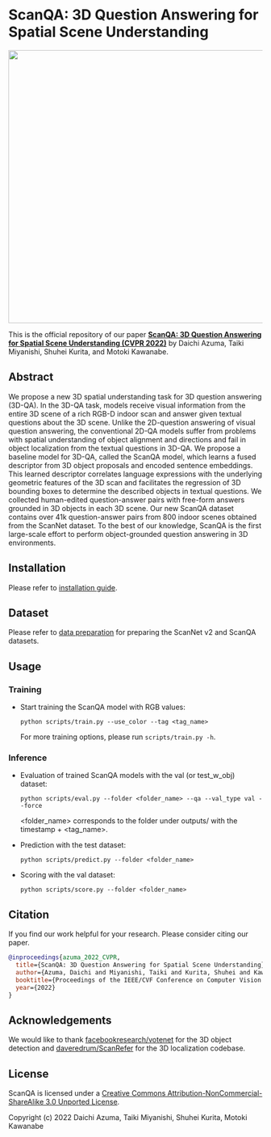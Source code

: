 # ScanQA: 3D Question Answering for Spatial Scene Understanding

<p align="center"><img width="540" src="./docs/overview.png"></p>

This is the official repository of our paper [**ScanQA: 3D Question Answering for Spatial Scene Understanding (CVPR 2022)**](https://arxiv.org/abs/2112.10482) by Daichi Azuma, Taiki Miyanishi, Shuhei Kurita, and Motoki Kawanabe.
## Abstract
We propose a new 3D spatial understanding task for 3D question answering (3D-QA). In the 3D-QA task, models receive visual information from the entire 3D scene of a rich RGB-D indoor scan and answer given textual questions about the 3D scene.
Unlike the 2D-question answering of visual question answering, the conventional 2D-QA models suffer from problems with spatial understanding of object alignment and directions and fail in object localization from the textual questions in 3D-QA. We propose a baseline model for 3D-QA, called the ScanQA model, which learns a fused descriptor from 3D object proposals and encoded sentence embeddings. This learned descriptor correlates language expressions with the underlying geometric features of the 3D scan and facilitates the regression of 3D bounding boxes to determine the described objects in textual questions. We collected human-edited question-answer pairs with free-form answers grounded in 3D objects in each 3D scene. Our new ScanQA dataset contains over 41k question-answer pairs from 800 indoor scenes obtained from the ScanNet dataset. To the best of our knowledge, ScanQA is the first large-scale effort to perform object-grounded question answering in 3D environments.

## Installation

Please refer to [installation guide](docs/installation.md).

## Dataset

Please refer to [data preparation](docs/dataset.md) for preparing the ScanNet v2 and ScanQA datasets.
## Usage

### Training
- Start training the ScanQA model with RGB values:

  ```shell
  python scripts/train.py --use_color --tag <tag_name>
  ```

  For more training options, please run `scripts/train.py -h`.

### Inference
- Evaluation of trained ScanQA models with the val (or test_w_obj) dataset:

  ```shell
  python scripts/eval.py --folder <folder_name> --qa --val_type val --force
  ```

  <folder_name> corresponds to the folder under outputs/ with the timestamp + <tag_name>.

- Prediction with the test dataset:

  ```shell
  python scripts/predict.py --folder <folder_name>
  ```

- Scoring with the val dataset:

  ```shell
  python scripts/score.py --folder <folder_name>
  ```

## Citation
If you find our work helpful for your research. Please consider citing our paper.
```bibtex
@inproceedings{azuma_2022_CVPR,
  title={ScanQA: 3D Question Answering for Spatial Scene Understanding},
  author={Azuma, Daichi and Miyanishi, Taiki and Kurita, Shuhei and Kawanabe, Motoki},
  booktitle={Proceedings of the IEEE/CVF Conference on Computer Vision and Pattern Recognition (CVPR)},
  year={2022}
}
```

## Acknowledgements
We would like to thank [facebookresearch/votenet](https://github.com/facebookresearch/votenet) for the 3D object detection and [daveredrum/ScanRefer](https://github.com/daveredrum/ScanRefer) for the 3D localization codebase.
<!-- [facebookresearch/votenet](https://github.com/daveredrum/ScanRefer) for the 3D object detection codebase and [erikwijmans/Pointnet2_PyTorch](https://github.com/erikwijmans/Pointnet2_PyTorch) for the CUDA accelerated PointNet++ implementation. -->

## License
ScanQA is licensed under a [Creative Commons Attribution-NonCommercial-ShareAlike 3.0 Unported License](LICENSE).

Copyright (c) 2022 Daichi Azuma, Taiki Miyanishi, Shuhei Kurita, Motoki Kawanabe
